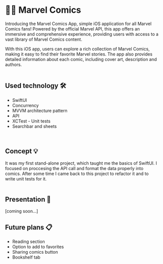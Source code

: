 # 🦸‍♂️ Marvel Comics 

Introducing the Marvel Comics App, simple iOS application for all Marvel Comics fans! Powered by the official Marvel API, this app offers an immersive and comprehensive experience, providing users with access to a vast library of Marvel Comics content.

With this iOS app, users can explore a rich collection of Marvel Comics, making it easy to find their favorite Marvel stories. The app also provides detailed information about each comic, including cover art, description and authors.
<br><br>

<h2> Used technology 🛠️</h2>
<ul>
  <li>SwiftUI</li>
  <li>Concurrency</li>
  <li>MVVM architecture pattern</li>
  <li>API</li>
  <li>XCTest - Unit tests</li>
  <li>Searchbar and sheets</li>
</ul><br>

<h2> Concept 💡</h2>

It was my first stand-alone project, which taught me the basics of SwiftUI. I focused on proccesing the API call and format the data properly into comics. After some time I came back to this project to refactor it and to write unit tests for it. <br><br>

<h2> Presentation 📲</h2>
[coming soon...]

<h2> Future plans 📋</h2>
<ul>
  <li>Reading section</li>
  <li>Option to add to favorites</li>
  <li>Sharing comics button</li>
  <li>Bookshelf tab</li>
</ul><br>
